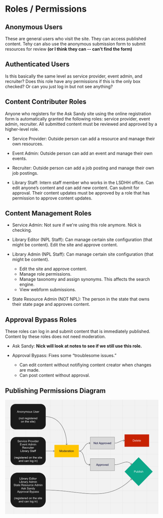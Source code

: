 # Roles / Permissions

## Anonymous Users

These are general users who visit the site. They can access published content. Tehy can also use the anonymous submission form to submit resources for review **(or I think they can -- can't find the form)**

## Authenticated Users

Is this basically the same level as service provider, event admin, and recruiter? Does this role have any permissions if this is the only box checked? Or can you just log in but not see anything? 

## Content Contributer Roles

Anyone who registers for the Ask Sandy site using the online registration form is automatically granted the following roles: service provider, event admin, recruiter. All submitted content must be reviewed and approved by a higher-level role. 

- Service Provider: Outside person can add a resource and manage their own resources.

- Event Admin: Outside person can add an event and manage their own events. 

- Recruiter: Outside person can add a job posting and manage their own job postings. 

- Library Staff: Intern staff member who works in the LSDHH office. Can edit anyone’s content and can add new content. Can submit for approval. Their content updates must be approved by a role that has permission to approve content updates.

## Content Management Roles

- Service Admin: Not sure if we're using this role anymore. Nick is checking.

- Library Editor (NPL Staff): Can manage certain site configuration (that might be content). 
Edit the site and approve content. 

- Library Admin (NPL Staff): Can manage certain site configuration (that might be content).  
    - Edit the site and approve content. 
    - Manage role permissions. 
    - Manage taxonomy and assign synonyms. This affects the search engine. 
    - View webform submissions. 

- State Resource Admin (NOT NPL): The person in the state that owns their state page and approves content. 

## Approval Bypass Roles

These roles can log in and submit content that is immediately published. Content by these roles does not need moderation. 

- Ask Sandy: **Nick will look at notes to see if we still use this role.**

- Approval Bypass: Fixes some “troublesome issues.”  
    - Can edit content without notifiying content creator when changes are made.
    - Can post content without approval. 

## Publishing Permissions Diagram

![block image 1](../../img/lsdhh-1.jpg)
